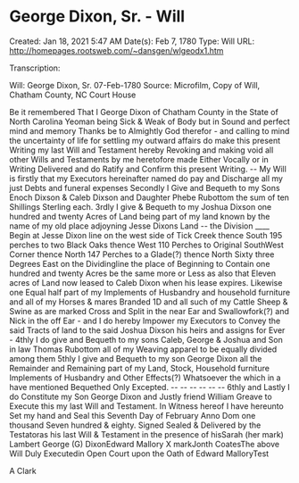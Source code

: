 # George Dixon, Sr. - Will

Created: Jan 18, 2021 5:47 AM
Date(s): Feb 7, 1780
Type: Will
URL: http://homepages.rootsweb.com/~dansgen/wlgeodx1.htm

Transcription:

Will: George Dixon, Sr. 07-Feb-1780 Source: Microfilm, Copy of Will, Chatham County, NC Court House

Be it remembered That I George Dixon of Chatham County in the State of North Carolina Yeoman being Sick & Weak of Body but in Sound and perfect mind and memory Thanks be to Almightly God therefor - and calling to mind the uncertainty of life for settling my outward affairs do make this present Writing my last Will and Testament hereby Revoking and making void all other Wills and Testaments by me heretofore made Either Vocally or in Writing Delivered and do Ratify and Confirm this present Writing. -- My Will is firstly that my Executors hereinafter named do pay and Discharge all my just Debts and funeral expenses Secondly I Give and Bequeth to my Sons Enoch Dixson & Caleb Dixson and Daughter Phebe Rubottom the sum of ten Shillings Sterling each. 3rdly I give & Bequeth to my Joshua Dixson one hundred and twenty Acres of Land being part of my land known by the name of my old place adjoyning Jesse Dixons Land -- the Division ____ Begin at Jesse Dixon line on the west side of Tick Creek thence South 195 perches to two Black Oaks thence West 110 Perches to Original SouthWest Corner thence North 147 Perches to a Glade(?) thence North Sixty three Degrees East on the Dividingline the place of Beginning to Contain one hundred and twenty Acres be the same more or Less as also that Eleven acres of Land now leased to Caleb Dixon when his lease expires. Likewise one Equal half part of my Implements of Husbandry and household furniture and all of my Horses & mares Branded 1D and all such of my Cattle Sheep & Swine as are marked Cross and Split in the near Ear and Swallowfork(?) and Nick in the off Ear - and I do hereby Impower my Executors to Convey the said Tracts of land to the said Joshua Dixson his heirs and assigns for Ever - 4thly I do give and Bequeth to my sons Caleb, George & Joshua and Son in law Thomas Rubottom all of my Weaving apparel to be equally divided among them 5thly I give and Bequeth to my son George Dixon all the Remainder and Remaining part of my Land, Stock, Household furniture Implements of Husbandry and Other Effects(?) Whatsoever the which in a have mentioned Bequethed Only Excepted. -- -- -- -- -- -- 6thly and Lastly I do Constitute my Son George Dixon and Justly friend William Greave to Execute this my last Will and Testament. In Witness hereof I have hereunto Set my hand and Seal this Seventh Day of February Anno Dom one thousand Seven hundred & eighty. Signed Sealed & Delivered by the Testatoras his last Will & Testament in the presence of hisSarah (her mark) Lambert George (G) DixonEdward Mallory X markJonth CoatesThe above Will Duly Executedin Open Court upon the Oath of Edward MalloryTest

A Clark